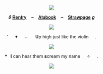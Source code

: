 <p align="center"
   
![](https://komarev.com/ghpvc/?username=purxi&color=FDFDFD&label=Stars)

 <p align="center"
   
**𝜗** [𝐑𝐞𝐧𝐭𝐫𝐲](https://rentry.co/purexiao) **⠀⌢⠀** [𝐀𝐭𝐚𝐛𝐨𝐨𝐤](https://purexi.atabook.org/) **⠀⌢⠀** [𝐒𝐭𝐫𝐚𝐰𝐩𝐚𝐠𝐞](https://forbitten.straw.page) **𝜚**
 </p>
   
  <p align="center"
     
  <p align="center">   
     <img src="https://files.catbox.moe/40g74v.png"/>
    
<p align="center"
   
٬⠀⠀✦⠀⠀⌢⠀⠀ 𝐔p high just like the violin⠀⠀.
     
  <p align="center">   
     <img src="https://files.catbox.moe/3eh0sa.png"/>
     


<p align="center"
   
  ❝⠀𝐈 can hear them 𝐬cream my name⠀⠀✧⠀⠀.
   

   <p align="center">
<img src="https://files.catbox.moe/40g74v.png"/>



<!--
**sacrificedfool/sacrificedfool** is a ✨ _special_ ✨ repository because its `README.md` (this file) appears on your GitHub profile.

Here are some ideas to get you started:

- 🔭 I’m currently working on ...
- 🌱 I’m currently learning ...
- 👯 I’m looking to collaborate on ...
- 🤔 I’m looking for help with ...
- 💬 Ask me about ...
- 📫 How to reach me: ...
- 😄 Pronouns: ...
- ⚡ Fun fact: ...
-->
